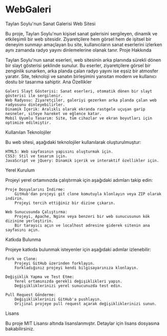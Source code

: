 # WebGaleri
Taylan Soylu'nun Sanat Galerisi Web Sitesi

Bu proje, Taylan Soylu'nun kişisel sanat galerisini sergileyen, dinamik ve etkileşimli bir web sitesidir. Ziyaretçilere hem görsel hem de işitsel bir deneyim sunmayı amaçlayan bu site, kullanıcıların sanat eserlerini izlerken aynı zamanda radyo yayını dinlemelerine olanak tanır.
Proje Hakkında

Taylan Soylu'nun sanat eserleri, web sitesinin arka planında sürekli dönen bir slayt gösterisi şeklinde sunulur. Bu eserler, ziyaretçilere görsel bir zenginlik sunarken, arka planda çalan radyo yayını ise eşsiz bir atmosfer yaratır. Site, teknoloji ve sanatın birleşimini yansıtan modern ve kullanıcı dostu bir tasarıma sahiptir.
Ana Özellikler

    Galeri Slayt Gösterisi: Sanat eserleri, otomatik dönen bir slayt gösterisi ile sergilenir.
    Web Radyosu: Ziyaretçiler, galeriyi gezerken arka planda çalan web radyosunu dinleyebilirler.
    Dinamik İçerik: Aralıklı olarak ekranda rastgele uçuşan garip nesneler, siteye hareket ve eğlence katar.
    Mobil Uyumlu Tasarım: Site, tüm cihazlar ve ekran boyutları için optimize edilmiştir.

Kullanılan Teknolojiler

Bu web sitesi, aşağıdaki teknolojiler kullanılarak oluşturulmuştur:

    HTML5: Web sayfasının yapısını oluşturmak için.
    CSS3: Stil ve tasarım için.
    JavaScript ve jQuery: Dinamik içerik ve interaktif özellikler için.

Yerel Kurulum

Projeyi yerel ortamınızda çalıştırmak için aşağıdaki adımları takip edin:

    Proje Dosyalarını İndirme:
        GitHub'dan projeyi git clone komutuyla klonlayın veya ZIP olarak indirin.
        Projeyi tercih ettiğiniz bir dizine çıkarın.

    Web Sunucusunda Çalıştırma:
        Projeyi, Apache, Nginx veya benzeri bir web sunucusunun kök dizinine yerleştirin.
        Bir tarayıcı açın ve localhost adresine giderek sitenin ana sayfasını açın.

Katkıda Bulunma

Projeye katkıda bulunmak isteyenler için aşağıdaki adımlar izlenebilir:

    Fork ve Clone:
        Projeyi GitHub üzerinden forklayın.
        Forkladığınız projeyi kendi bilgisayarınıza klonlayın.

    Değişiklik Yapma ve Test Etme:
        Yerel ortamınızda gerekli değişiklikleri yapın.
        Değişikliklerinizi yerel sunucunuzda test edin.

    Pull Request Gönderme:
        Değişikliklerinizi GitHub'a pushlayın.
        Orijinal projeye pull request açarak değişikliklerinizi sunun.

Lisans

Bu proje MIT Lisansı altında lisanslanmıştır. Detaylar için lisans dosyasına bakabilirsiniz.
